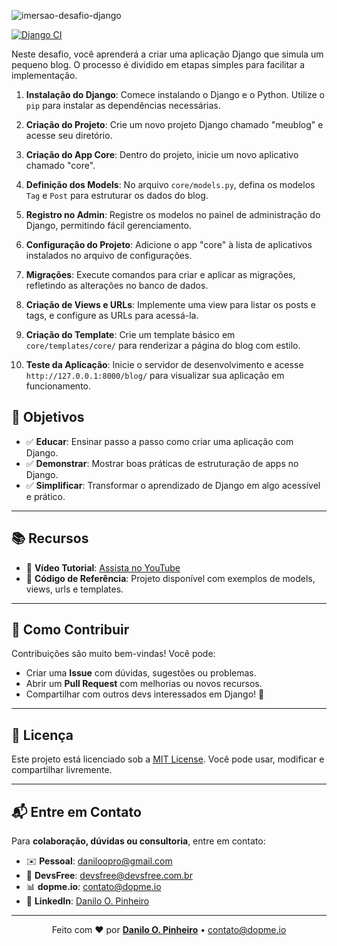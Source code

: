 ![imersao-desafio-django](https://github.com/user-attachments/assets/d61b419a-2eef-493b-bfa6-135818d4fa31)

[![Django CI](https://github.com/daniloopinheiro/DesafioDjangoFSFC/actions/workflows/django.yml/badge.svg?branch=main)](https://github.com/daniloopinheiro/DesafioDjangoFSFC/actions/workflows/django.yml)

Neste desafio, você aprenderá a criar uma aplicação Django que simula um pequeno blog. O processo é dividido em etapas simples para facilitar a implementação.

1. **Instalação do Django**: Comece instalando o Django e o Python. Utilize o `pip` para instalar as dependências necessárias.

2. **Criação do Projeto**: Crie um novo projeto Django chamado "meublog" e acesse seu diretório.

3. **Criação do App Core**: Dentro do projeto, inicie um novo aplicativo chamado "core".

4. **Definição dos Models**: No arquivo `core/models.py`, defina os modelos `Tag` e `Post` para estruturar os dados do blog.

5. **Registro no Admin**: Registre os modelos no painel de administração do Django, permitindo fácil gerenciamento.

6. **Configuração do Projeto**: Adicione o app "core" à lista de aplicativos instalados no arquivo de configurações.

7. **Migrações**: Execute comandos para criar e aplicar as migrações, refletindo as alterações no banco de dados.

8. **Criação de Views e URLs**: Implemente uma view para listar os posts e tags, e configure as URLs para acessá-la.

9. **Criação do Template**: Crie um template básico em `core/templates/core/` para renderizar a página do blog com estilo.

10. **Teste da Aplicação**: Inicie o servidor de desenvolvimento e acesse `http://127.0.0.1:8000/blog/` para visualizar sua aplicação em funcionamento.


## 🎯 Objetivos

* ✅ **Educar**: Ensinar passo a passo como criar uma aplicação com Django.
* ✅ **Demonstrar**: Mostrar boas práticas de estruturação de apps no Django.
* ✅ **Simplificar**: Transformar o aprendizado de Django em algo acessível e prático.

---

## 📚 Recursos

* 🎥 **Vídeo Tutorial**: [Assista no YouTube](https://www.youtube.com/watch?v=7MMltg3Mzp0&t=111s)
* 🧠 **Código de Referência**: Projeto disponível com exemplos de models, views, urls e templates.

---

## 🤝 Como Contribuir

Contribuições são muito bem-vindas! Você pode:

* Criar uma **Issue** com dúvidas, sugestões ou problemas.
* Abrir um **Pull Request** com melhorias ou novos recursos.
* Compartilhar com outros devs interessados em Django! 🚀

---

## 📄 Licença

Este projeto está licenciado sob a [MIT License](LICENSE).
Você pode usar, modificar e compartilhar livremente.

---

## 📬 Entre em Contato

Para **colaboração, dúvidas ou consultoria**, entre em contato:

* ✉️ **Pessoal**: [daniloopro@gmail.com](mailto:daniloopro@gmail.com)
* 🏢 **DevsFree**: [devsfree@devsfree.com.br](mailto:devsfree@devsfree.com.br)
* 📊 **dopme.io**: [contato@dopme.io](mailto:contato@dopme.io)
* 💼 **LinkedIn**: [Danilo O. Pinheiro](https://www.linkedin.com/in/daniloopinheiro)

---

<p align="center">
  Feito com ❤️ por <a href="https://www.linkedin.com/in/daniloopinheiro" target="_blank"><strong>Danilo O. Pinheiro</strong></a> • <a href="mailto:contato@dopme.io">contato@dopme.io</a>
</p>
